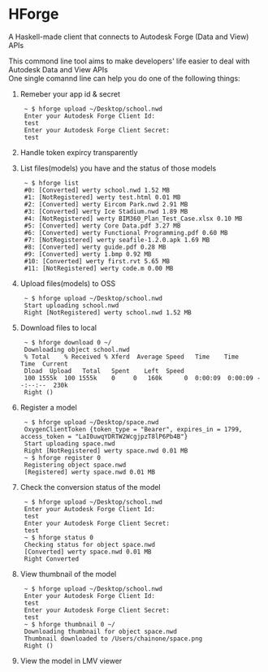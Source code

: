 # HForge
A Haskell-made client that connects to Autodesk Forge (Data and View) APIs

This commond line tool aims to make developers' life easier to deal with Autodesk Data and View APIs    
One single comannd line can help you do one of the following things:
1. Remeber your app id & secret    

    	~ $ hforge upload ~/Desktop/school.nwd 
    	Enter your Autodesk Forge Client Id:
    	test
    	Enter your Autodesk Forge Client Secret:
    	test

2. Handle token expircy transparently    
3. List files(models) you have and the status of those models  

    	~ $ hforge list
    	#0: [Converted] werty school.nwd 1.52 MB
    	#1: [NotRegistered] werty test.html 0.01 MB
    	#2: [Converted] werty Eircom Park.nwd 2.91 MB
    	#3: [Converted] werty Ice Stadium.nwd 1.89 MB
    	#4: [NotRegistered] werty BIM360_Plan_Test_Case.xlsx 0.10 MB
    	#5: [Converted] werty Core Data.pdf 3.27 MB
    	#6: [Converted] werty Functional Programming.pdf 0.60 MB
    	#7: [NotRegistered] werty seafile-1.2.0.apk 1.69 MB
    	#8: [Converted] werty guide.pdf 0.28 MB
    	#9: [Converted] werty 1.bmp 0.92 MB
    	#10: [Converted] werty first.rvt 5.65 MB
    	#11: [NotRegistered] werty code.m 0.00 MB

3. Upload files(models) to OSS    

    	~ $ hforge upload ~/Desktop/school.nwd 
    	Start uploading school.nwd
    	Right [NotRegistered] werty school.nwd 1.52 MB

4. Download files to local    

        ~ $ hforge download 0 ~/
    	Downloading object school.nwd
    	% Total    % Received % Xferd  Average Speed   Time    Time     Time  Current
    	Dload  Upload   Total   Spent    Left  Speed
    	100 1555k  100 1555k    0     0   160k      0  0:00:09  0:00:09 --:--:--  230k
    	Right ()

5. Register a model    

    	~ $ hforge upload ~/Desktop/space.nwd 
    	OxygenClientToken {token_type = "Bearer", expires_in = 1799, access_token = "LaI0uwqYDRTW2WcgjpzT8lP6Pb4B"}
    	Start uploading space.nwd
    	Right [NotRegistered] werty space.nwd 0.01 MB
    	~ $ hforge register 0
    	Registering object space.nwd
    	[Registered] werty space.nwd 0.01 MB

6. Check the conversion status of the model    

    	~ $ hforge upload ~/Desktop/school.nwd 
    	Enter your Autodesk Forge Client Id:
    	test
    	Enter your Autodesk Forge Client Secret:
    	test
    	~ $ hforge status 0
    	Checking status for object space.nwd
    	[Converted] werty space.nwd 0.01 MB
    	Right Converted

7. View thumbnail of the model    

    	~ $ hforge upload ~/Desktop/school.nwd 
    	Enter your Autodesk Forge Client Id:
    	test
    	Enter your Autodesk Forge Client Secret:
    	test
    	~ $ hforge thumbnail 0 ~/
    	Downloading thumbnail for object space.nwd
    	Thumbnail downloaded to /Users/chainone/space.png
    	Right ()

8. View the model in LMV viewer



